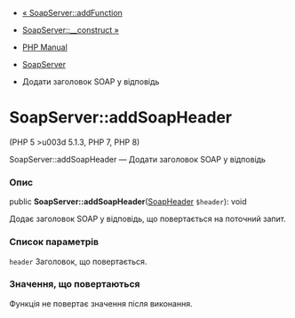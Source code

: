 - [« SoapServer::addFunction](soapserver.addfunction.md)
- [SoapServer::\_\_construct »](soapserver.construct.md)

- [PHP Manual](index.md)
- [SoapServer](class.soapserver.md)
- Додати заголовок SOAP у відповідь

# SoapServer::addSoapHeader

(PHP 5 \>u003d 5.1.3, PHP 7, PHP 8)

SoapServer::addSoapHeader — Додати заголовок SOAP у відповідь

### Опис

public **SoapServer::addSoapHeader**([SoapHeader](class.soapheader.md)
`$header`): void

Додає заголовок SOAP у відповідь, що повертається на поточний запит.

### Список параметрів

`header`
Заголовок, що повертається.

### Значення, що повертаються

Функція не повертає значення після виконання.
